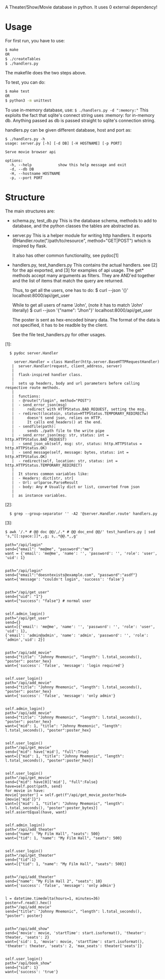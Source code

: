 A Theater/Show/Movie database in python.
It uses 0 external dependency!

# Usage
For first run, you have to use:
```bash
$ make
OR
$ ./createTables
$ ./handlers.py
```
The makefile does the two steps above.

To test, you can do:
```bash
$ make test
OR
$ python3 -m unittest
```

To use in-memory database, use:
`$ ./handlers.py -d ":memory:"`
This exploits the fact that sqlite's connect string uses :memory: for in-memory db. Anything passed as db is passed straight to sqlite's connection string.

handlers.py can be given different database, host and port as:
```
$ ./handlers.py -h
usage: server.py [-h] [-d DB] [-H HOSTNAME] [-p PORT]

Serve movie browser api

options:
  -h, --help            show this help message and exit
  -d, --db DB
  -H, --hostname HOSTNAME
  -p, --port PORT
```
# Structure
The main structures are:

- schema.py, test_db.py
  This is the database schema, methods to add to database,
  and the python classes the tables are abstracted as.

- server.py
  This is a helper module for writing http handlers. It exports
  @Handler.route("/path/to/resource", method="GET|POST")
  which is inspired by flask.

  It also has other common functionality, see pydoc[1]

- handlers.py, test_handlers.py
  This contains the actual handlers. see [2] for the api exported, and [3] for examples of api usage.
  The get* methods accept many arguments as filters. They are AND'ed together
  and the list of items that match the query are returned.

  Thus, to get all the users, one has to do:
  $ curl --json '{}' localhost:8000/api/get_user

  While to get all users of name 'John', (note it has to match 'John' literally)
  $ curl --json '{"name": "Jhon"}' localhost:8000/api/get_user
  
  The poster is sent as hex-encoded binary data. The format of the data is not specified,
  it has to be readble by the client.

  See the file test_handlers.py for other usages.


[1]:
```
  $ pydoc server.Handler

    server.Handler = class Handler(http.server.BaseHTTPRequestHandler)
   |  server.Handler(request, client_address, server)
   |
   |  flask-inspired handler class.
   |
   |  sets up headers, body and url parameters before calling respective route methods.
   |
   |  functions:
   |  - @route("/login", method="POST")
   |  - send_error_json(msg)
   |      redirect with HTTPStatus.BAD_REQUEST, setting the msg.
   |  - redirect(locatoin, status=HTTPStatus.TEMPORARY_REDIRECTw)
   |      doesn't send json, relies on HTTP.
   |      It calls end_headers() at the end.
   |  - sendfile(path):
   |      sends ./path file to the write pipe
   |  - send_error_json(msg: str, status: int = http.HTTPStatus.BAD_REQUEST)
   |  - send_json_ok(self, msg: str, status: http.HTTPStatus = http.HTTPStatus.OK)
   |  - send_message(self, message: bytes, status: int = http.HTTPStatus.OK)
   |  - redirect(self, location: str, status: int = http.HTTPStatus.TEMPORARY_REDIRECT)
   |
   |  It stores common variables like:
   |  - Headers: dict[str, str]
   |  - Url: urlparse.ParseResult
   |  - body: Any # Usually dict or list, converted from json
   |
   |  as instance variables.
```
[2]:
```
  $ grep --group-separator '' -A2 '@server.Handler.route' handlers.py 
```

[3]:
```
$ awk '/.* # @@ doc @@/,/.* # @@ doc_end @@/' test_handlers.py | sed 's,^[[:space:]]*,,g; s,.*@@.*,,g'

path="/api/login"
send={"email": "me@me", "password":"me"}
want = {'email': 'me@me', 'name': '', 'password': '', 'role': 'user', 'uid': 1}


path="/api/login"
send={"email":"doesntexists@example.com", "password":"asdf"}
want={'message': "couldn't login", 'success': 'false'}


path="/api/get_user"
send={"uid": "1"}
want={"success": "false"} # normal user


self.admin_login()
path="/api/get_user"
send={}
want=[{'email': 'me@me', 'name': '', 'password': '', 'role': 'user', 'uid': 1},
{'email': 'admin@admin', 'name': 'admin', 'password': '', 'role': 'admin','uid': 2}]


path="/api/add_movie"
send={"title": "Johnny Mnemonic", "length": l.total_seconds(), "poster": poster_hex}
want={'success': 'false', 'message': 'login required'}


self.user_login()
path="/api/add_movie"
send={"title": "Johnny Mnemonic", "length": l.total_seconds(), "poster": poster_hex}
want={'success': 'false', 'message': 'only admin'}


self.admin_login()
path="/api/add_movie"
send={"title": "Johnny Mnemonic", "length": l.total_seconds(), "poster": poster_hex}
want={"mid": 1, "title": "Johnny Mnemonic", "length": l.total_seconds(), "poster":poster_hex}


self.user_login()
path="/api/get_movie"
send={"mid": have['mid'], "full":True}
want=[{"mid": 1, "title": "Johnny Mnemonic", "length": l.total_seconds(), "poster":poster_hex}]


self.user_login()
path="/api/get_movie"
send={"mid": have[0]['mid'], "full":False}
have=self.post(path, send)
for movie in have:
movie['poster'] = self.get(f"/api/get_movie_poster?mid={movie['mid']}")
want=[{"mid": 1, "title": "Johnny Mnemonic", "length": l.total_seconds(), "poster":poster_bytes}]
self.assertEqual(have, want)


self.admin_login()
path="/api/add_theater"
send={"name": "My Film Hall", "seats": 500}
want={"tid": 1, "name": "My Film Hall", "seats": 500}


self.user_login()
path="/api/get_theater"
send={"tid":1}
want=[{"tid": 1, "name": "My Film Hall", "seats": 500}]


path="/api/add_theater"
send={"name": "My Film Hall 2", "seats": 10}
want={'success': 'false', 'message': 'only admin'}


l = datetime.timedelta(hours=1, minutes=36)
poster=f.read().hex()
path="/api/add_movie"
send={"title": "Johnny Mnemonic", "length": l.total_seconds(), "poster": poster}


path="/api/add_show"
send={'movie': movie, 'startTime': start.isoformat(), 'theater': theater, 'seats': 2}
want={'sid': 1, 'movie': movie, 'startTime': start.isoformat(), 'theater': theater, 'seats': 2, 'max_seats': theater['seats']}


self.user_login()
path="/api/book_show"
send={"sid": 1}
want={'success': 'true'}

```
